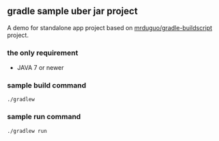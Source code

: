 ## gradle sample uber jar project
A demo for standalone app project based on [mrduguo/gradle-buildscript](https://github.com/mrduguo/gradle-buildscript) project. 


### the only requirement

* JAVA 7 or newer


### sample build command

```
./gradlew
```



### sample run command

```
./gradlew run
```

